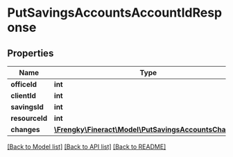 # PutSavingsAccountsAccountIdResponse

## Properties
Name | Type | Description | Notes
------------ | ------------- | ------------- | -------------
**officeId** | **int** |  | [optional] 
**clientId** | **int** |  | [optional] 
**savingsId** | **int** |  | [optional] 
**resourceId** | **int** |  | [optional] 
**changes** | [**\Frengky\Fineract\Model\PutSavingsAccountsChanges**](PutSavingsAccountsChanges.md) |  | [optional] 

[[Back to Model list]](../../README.md#documentation-for-models) [[Back to API list]](../../README.md#documentation-for-api-endpoints) [[Back to README]](../../README.md)

